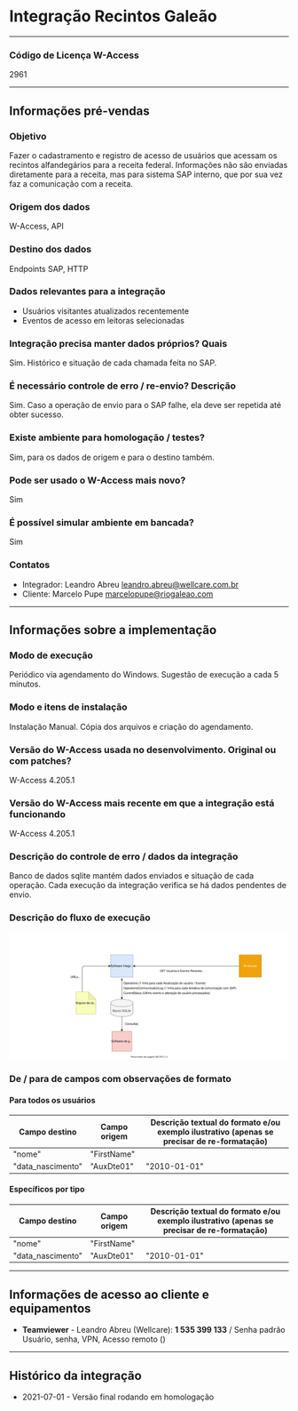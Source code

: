 # Integração Recintos Galeão

---
### Código de Licença W-Access
2961

---
## Informações pré-vendas

### Objetivo
Fazer o cadastramento e registro de acesso de usuários que acessam os recintos alfandegários para a receita federal.
Informações não são enviadas diretamente para a receita, mas para sistema SAP interno, que por sua vez faz a comunicação com a receita.

### Origem dos dados
W-Access, API

### Destino dos dados
Endpoints SAP, HTTP

### Dados relevantes para a integração
- Usuários visitantes atualizados recentemente
- Eventos de acesso em leitoras selecionadas

### Integração precisa manter dados próprios? Quais
Sim. Histórico e situação de cada chamada feita no SAP.

### É necessário controle de erro / re-envio? Descrição
Sim. Caso a operação de envio para o SAP falhe, ela deve ser repetida até obter sucesso.

### Existe ambiente para homologação / testes?
Sim, para os dados de origem e para o destino também.

### Pode ser usado o W-Access mais novo?
Sim

### É possível simular ambiente em bancada?
Sim

### Contatos
- Integrador: Leandro Abreu <leandro.abreu@wellcare.com.br>
- Cliente: Marcelo Pupe <marcelopupe@riogaleao.com>

---

## Informações sobre a implementação

### Modo de execução
Periódico via agendamento do Windows. Sugestão de execução a cada 5 minutos.

### Modo e itens de instalação
Instalação Manual.
Cópia dos arquivos e criação do agendamento.

### Versão do W-Access usada no desenvolvimento. Original ou com patches?
W-Access 4.205.1

### Versão do W-Access mais recente em que a integração está funcionando
W-Access 4.205.1

### Descrição do controle de erro / dados da integração
Banco de dados sqlite mantém dados enviados e situação de cada operação. Cada execução da integração verifica se há dados pendentes de envio.

### Descrição do fluxo de execução

![alt text](IntegracaoRecintos.svg)

### De / para de campos com observações de formato

#### Para todos os usuários
Campo destino|Campo origem| Descrição textual do formato e/ou exemplo ilustrativo (apenas se precisar de re-formatação)
| --- |---| --- |
"nome"|"FirstName"|
"data_nascimento"|"AuxDte01"|"2010-01-01"

#### Específicos por tipo
Campo destino|Campo origem| Descrição textual do formato e/ou exemplo ilustrativo (apenas se precisar de re-formatação)
| --- |---| --- |
"nome"|"FirstName"|
"data_nascimento"|"AuxDte01"|"2010-01-01"


---

## Informações de acesso ao cliente e equipamentos
- **Teamviewer** - Leandro Abreu (Wellcare): **1 535 399 133** / Senha padrão
Usuário, senha, VPN, Acesso remoto ()

---

## Histórico da integração
- 2021-07-01 - Versão final rodando em homologação
